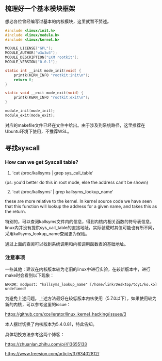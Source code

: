 ## 梳理好一个基本模块框架
想必各位曾经编写过基本的内核模块，这里就暂不赘述。
```C
#include <linux/init.h>
#include <linux/module.h>
#include <linux/kernel.h>

MODULE_LICENSE("GPL");
MODULE_AUTHOR("w3w3w3");
MODULE_DESCRIPTION("LKM rootkit");
MODULE_VERSION("0.0.1");

static int __init mode_init(void) {
    printk(KERN_INFO "rootkit:init\n");
    return 0;
}

static void __exit mode_exit(void) {
    printk(KERN_INFO "rootkit:exit\n");
}

module_init(mode_init);
module_exit(mode_exit);
```

对应的makefile文件已经在文件中给出。由于涉及到系统路径，这里推荐在Ubuntu环境下使用，不推荐WSL。
## 寻找syscall
### How can we get Syscall table?
1. 'cat /proc/kallsyms | grep sys_call_table' 

(ps: you'd better do this in root mode, else the address can't be shown)

2. 'cat /proc/kallsyms' | grep kallsyms_lookup_name'

these are more relative to the kernel. In kernel source code we have seen that this function will lookup the address for a given name, and takes this as the return.

特别的，可以查阅kallsyms文件内的信息，得到内核内相关函数的符号表信息。linux内并没有提供sys_call_table的直接地址，实际装载时其值可能也有所不同，采用kallsyms_lookup_name查阅更为保险。

通过上面的查阅可以找到系统调用和内核调用函数表的基础地址。

### 注意事项
一些其他：建议在内核版本较为老旧的linux中进行实验，在较新版本中，进行make时会看到以下现象：
```
ERROR: modpost: "kallsyms_lookup_name" [/home/link/Desktop/toy1/ko.ko] undefined!
```
为避免上述问题，上述方法最好在较低版本内核使用（5.7.0以下），如果使用较为新的内核，可以参考这里的issue：

https://github.com/xcellerator/linux_kernel_hacking/issues/3

本人摆烂切换了内核版本为5.4.0.81，特此告知。

具体切换方法参考这两个博客：

https://zhuanlan.zhihu.com/p/413655133

https://www.freesion.com/article/3763402812/
